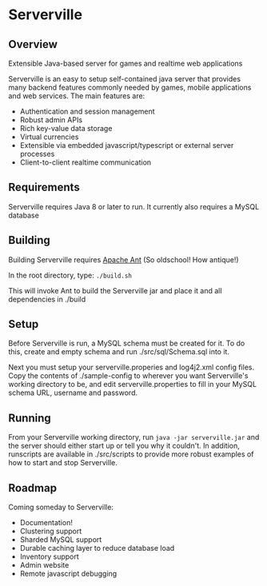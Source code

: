 # Serverville
## Overview
Extensible Java-based server for games and realtime web applications

Serverville is an easy to setup self-contained java server that provides many backend features commonly needed by games, mobile applications and web services. The main features are:

* Authentication and session management
* Robust admin APIs
* Rich key-value data storage
* Virtual currencies
* Extensible via embedded javascript/typescript or external server processes
* Client-to-client realtime communication

## Requirements
Serverville requires Java 8 or later to run. It currently also requires a MySQL database

## Building

Building Serverville requires [Apache Ant](http://ant.apache.org/) (So oldschool! How antique!)

In the root directory, type:
`./build.sh`

This will invoke Ant to build the Serverville jar and place it and all dependencies in ./build

## Setup
Before Serverville is run, a MySQL schema must be created for it. To do this, create and empty schema and run ./src/sql/Schema.sql into it.

Next you must setup your serverville.properies and log4j2.xml config files. Copy the contents of ./sample-config to wherever you want Serverville's working directory to be, and edit serverville.properties to fill in your MySQL schema URL, username and password.

## Running

From your Serverville working directory, run `java -jar serverville.jar` and the server should either start up or tell you why it couldn't. In addition, runscripts are available in ./src/scripts to provide more robust examples of how to start and stop Serverville.

## Roadmap

Coming someday to Serverville:

* Documentation!
* Clustering support
* Sharded MySQL support
* Durable caching layer to reduce database load
* Inventory support
* Admin website
* Remote javascript debugging
